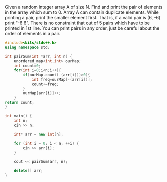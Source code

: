Given a random integer array A of size N. Find and print the pair of elements in the array which sum to 0.
Array A can contain duplicate elements.
While printing a pair, print the smaller element first.
That is, if a valid pair is (6, -6) print "-6 6". There is no constraint that out of 5 pairs which have to be printed in 1st line. 
You can print pairs in any order, just be careful about the order of elements in a pair.

```cpp
#include<bits/stdc++.h>
using namespace std;

int pairSum(int *arr, int n) {
    unordered_map<int,int> ourMap;
    int count=0;
    for(int i=0;i<n;i++){
        if(ourMap.count(-(arr[i]))>0){
            int freq=ourMap[-(arr[i])];
            count+=freq;
        }
        ourMap[arr[i]]++;
    }
return count;
}

int main() {
    int n;
    cin >> n;

    int* arr = new int[n];

    for (int i = 0; i < n; ++i) {
        cin >> arr[i];
    }

    cout << pairSum(arr, n);

    delete[] arr;
}
```
